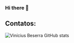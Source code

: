 ### Hi there 👋

## Contatos:



![Vinícius Beserra GitHub stats](https://github-readme-stats.vercel.app/api?username=ViniciusBeserraA&show_icons=true)
